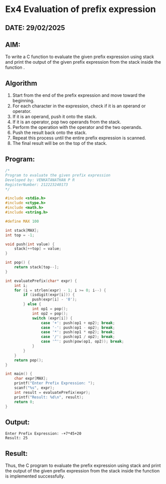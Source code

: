 # Ex4 Evaluation of prefix expression
## DATE: 29/02/2025
## AIM:
To write a C function to evaluate the given prefix expression using stack and print the output of the given prefix expression from the stack inside the function . 

## Algorithm
1. Start from the end of the prefix expression and move toward the beginning.
2. For each character in the expression, check if it is an operand or operator.
3. If it is an operand, push it onto the stack.
4. If it is an operator, pop two operands from the stack.
5. Perform the operation with the operator and the two operands.
6. Push the result back onto the stack.
7. Repeat this process until the entire prefix expression is scanned.
8. The final result will be on the top of the stack.

## Program:
```c
/*
Program to evaluate the given prefix expression
Developed by: VENKATANATHAN P R
RegisterNumber: 212223240173
*/

#include <stdio.h>
#include <ctype.h>
#include <math.h>
#include <string.h>

#define MAX 100

int stack[MAX];
int top = -1;

void push(int value) {
    stack[++top] = value;
}

int pop() {
    return stack[top--];
}

int evaluatePrefix(char* expr) {
    int i;
    for (i = strlen(expr) - 1; i >= 0; i--) {
        if (isdigit(expr[i])) {
            push(expr[i] - '0');
        } else {
            int op1 = pop();
            int op2 = pop();
            switch (expr[i]) {
                case '+': push(op1 + op2); break;
                case '-': push(op1 - op2); break;
                case '*': push(op1 * op2); break;
                case '/': push(op1 / op2); break;
                case '^': push(pow(op1, op2)); break;
            }
        }
    }
    return pop();
}

int main() {
    char expr[MAX];
    printf("Enter Prefix Expression: ");
    scanf("%s", expr);
    int result = evaluatePrefix(expr);
    printf("Result: %d\n", result);
    return 0;
}
```

## Output:
```
Enter Prefix Expression: -+7*45+20
Result: 25

```


## Result:
Thus, the C program to evaluate the prefix expression using stack and print the output of the given prefix expression from the stack inside the function is implemented successfully.
